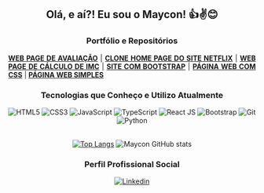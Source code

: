 <div align="center">
  
  ## Olá, e aí?! Eu sou o Maycon! 👍✌😊
  
  ### Portfólio e Repositórios
  
  <div align="justify">
    <a href="https://github.com/mayconfranca/web-page-de-avaliacao"><b>WEB PAGE DE AVALIAÇÃO</b></a> |
    <a href="https://github.com/mayconfranca/clone-home-page-do-site-netflix"><b>CLONE HOME PAGE DO SITE NETFLIX</b></a> |
    <a href="https://github.com/mayconfranca/web-page-de-calculo-de-imc"><b>WEB PAGE DE CÁLCULO DE IMC</b></a> |
    <a href="https://github.com/mayconfranca/site-com-bootstrap"><b>SITE COM BOOTSTRAP</b></a> |
    <!--<a href="https://github.com/mayconfranca/calculadora-de-idade/"><b>CALCULADORA DE IDADE</b></a> |-->
    <a href="https://github.com/mayconfranca/pagina-web-com-css"><b>PÁGINA WEB COM CSS</b></a> |
    <a href="https://github.com/mayconfranca/pagina-web-simples/"><b>PÁGINA WEB SIMPLES</b></a>
  </div>
      
  ### Tecnologias que Conheço e Utilizo Atualmente
  
  <div>
    <!--
    <img src="https://img.shields.io/badge/Visual_Studio_Code-0078D4?style=for-the-badge&logo=visual%20studio%20code&logoColor=white" alt="VS Code">
    -->
    <img src="https://img.shields.io/badge/HTML5-E34F26?style=for-the-badge&logo=html5&logoColor=white" alt="HTML5">
    <img src="https://img.shields.io/badge/CSS3-1572B6?style=for-the-badge&logo=css3&logoColor=white" alt="CSS3">
    <img src="https://img.shields.io/badge/JavaScript-F7DF1E?style=for-the-badge&logo=javascript&logoColor=black" alt="JavaScript">
    <img src="https://img.shields.io/badge/TypeScript-007ACC?style=for-the-badge&logo=typescript&logoColor=white" alt="TypeScript">
    <img src="https://img.shields.io/badge/React JS-20232A?style=for-the-badge&logo=react&logoColor=61DAFB" alt="React JS">
    <img src="https://img.shields.io/badge/Bootstrap-563D7C?style=for-the-badge&logo=bootstrap&logoColor=white" alt="Bootstrap">
    <img src="https://img.shields.io/badge/GIT-E44C30?style=for-the-badge&logo=git&logoColor=white" alt="Git">
    <img src="https://img.shields.io/badge/Python-3776AB?style=for-the-badge&logo=python&logoColor=white" alt="Python">
  </div>

  <br>
  
  [![Top Langs](https://github-readme-stats.vercel.app/api/top-langs/?username=mayconfranca&layout=compact)](https://github.com/anuraghazra/github-readme-stats) ![Maycon GitHub stats](https://github-readme-stats.vercel.app/api?username=mayconfranca&show_icons=true&theme=gruvbox)
  
  ### Perfil Profissional Social
  
  <a href="https://www.linkedin.com/in/maycon-franca"><img src="https://img.shields.io/badge/LinkedIn-0077B5?style=for-the-badge&logo=linkedin&logoColor=white" alt="Linkedin"></a>

</div>
